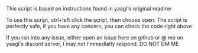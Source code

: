 This script is based on instructions found in yaagl's original readme

To use this script, ctrl+left click the script, then choose open. The script is perfectly safe, if you have any concern, you can check the code right above

If you ran into any issue, either open an issue here on github or @ me on yaagl's discord server, I may not I'mmediatly respond. DO NOT DM ME
